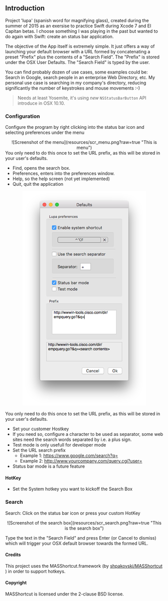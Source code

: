## Introduction

Project 'lupa' (spanish word for magnifying glass), created during the summer of 2015 as an exersise to practice Swift during Xcode 7 and El Capitan betas. I choose something I was playing in the past but wanted to do again with Swift: create an status bar application.

The objective of the App itself is extremely simple. It just offers a way of launching your default browser with a URL formed by concatenating a preset "Prefix" plus the contents of a "Search Field". The "Prefix" is stored under the OSX User Defaults. The "Search Field" is typed by the user. 

You can find probably dozen of use cases, some examples could be: Search in Google, search people in an enterprise Web Directory, etc. My personal use case is searching in my company's directory, reducing significantly the number of keystrokes and mouse movements :-)


> Needs at least Yosemite, it's using *new* `NSStatusBarButton` API introduce in OSX 10.10.


### Configuration 

Configure the program by right clicking into the status bar icon and selecting preferences under the menu

<div align="center">
![Screenshot of the menu](resources/scr_menu.png?raw=true "This is menu")

<div align="left">
You only need to do this once to set the URL prefix, as this will be stored in your user's defaults.

- Find, opens the search box.
- Preferences, enters into the preferences window.
- Help, so the help screen (not yet implemented)
- Quit, quit the application

<div align="center">

![Screenshot of the preferences](resources/scr_preferences.png?raw=true "This is the preferences window")
<div align="left">

You only need to do this once to set the URL prefix, as this will be stored in your user's defaults.

- Set your customer Hostkey
- If you need so, configure a character to be used as separator, some web sites need the search words separated by i.e. a plus sign.
- Test mode is only usefull for developer mode
- Set the URL search prefix 
   - Example 1: https://www.google.com/search?q=
   - Example 2: http://www.yourcompany.com/query.cgi?user=
- Status bar mode is a future feature


#### HotKey

- Set the System hotkey you want to kickoff the Search Box



### Search

Search: Click on the status bar icon or press your custom HotKey


<div align="center">
![Screenshot of the search box](resources/scr_search.png?raw=true "This is the search box")
<div align="left">


Type the text in the "Search Field" and press Enter (or Cancel to dismiss) which will trigger your OSX default browser towards the formed URL. 



#### Credits


This project uses the MASShortcut.framework (by [shpakovski/MASShortcut
](https://github.com/shpakovski/MASShortcut)) in order to support hotkeys.


#### Copyright

MASShortcut is licensed under the 2-clause BSD license.
